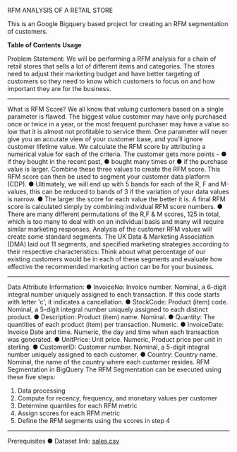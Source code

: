 RFM ANALYSIS OF A RETAIL STORE

This is an Google Bigquery based project for creating an RFM segmentation of customers.

**Table of Contents**
**Usage**

Problem Statement:
We will be performing a RFM analysis for a chain of retail stores that sells a lot of
different items and categories.
The stores need to adjust their marketing budget and have better targeting of customers
so they need to know which customers to focus on and how important they are for the
business.
______________________________________________________________________
What is RFM Score?
We all know that valuing customers based on a single parameter is flawed. The biggest
value customer may have only purchased once or twice in a year, or the most frequent
purchaser may have a value so low that it is almost not profitable to service them.
One parameter will never give you an accurate view of your customer base, and you’ll
ignore customer lifetime value.
We calculate the RFM score by attributing a numerical value for each of the criteria.
The customer gets more points -
● if they bought in the recent past,
● bought many times or
● if the purchase value is larger.
Combine these three values to create the RFM score.
This RFM score can then be used to segment your customer data platform (CDP).
● Ultimately, we will end up with 5 bands for each of the R, F and M-values, this
can be reduced to bands of 3 if the variation of your data values is narrow.
● The larger the score for each value the better it is. A final RFM score is
calculated simply by combining individual RFM score numbers.
● There are many different permutations of the R,F & M scores, 125 in total, which
is too many to deal with on an individual basis and many will require similar
marketing responses.
Analysis of the customer RFM values will create some standard segments.
The UK Data & Marketing Association (DMA) laid out 11 segments, and specified
marketing strategies according to their respective characteristics:
Think about what percentage of our existing customers would be in each of these
segments and evaluate how effective the recommended marketing action can be for
your business.
______________________________________________________________________
Data
Attribute Information:
● InvoiceNo: Invoice number. Nominal, a 6-digit integral number uniquely assigned to
each transaction. If this code starts with letter 'c', it indicates a cancellation.
● StockCode: Product (item) code. Nominal, a 5-digit integral number uniquely assigned
to each distinct product.
● Description: Product (item) name. Nominal.
● Quantity: The quantities of each product (item) per transaction. Numeric.
● InvoiceDate: Invoice Date and time. Numeric, the day and time when each transaction
was generated.
● UnitPrice: Unit price. Numeric, Product price per unit in sterling.
● CustomerID: Customer number. Nominal, a 5-digit integral number uniquely assigned to
each customer.
● Country: Country name. Nominal, the name of the country where each customer
resides.
RFM Segmentation in BigQuery
The RFM Segmentation can be executed using these five steps:
1. Data processing
2. Compute for recency, frequency, and monetary values per customer
3. Determine quantiles for each RFM metric
4. Assign scores for each RFM metric
5. Define the RFM segments using the scores in step 4
______________________________________________________________________
Prerequisites
● Dataset link: [sales.csv](https://drive.google.com/file/d/1ROnStKd7awDAa2ofVqE2JsDOzwkKx_S9/view?usp=sharing)
